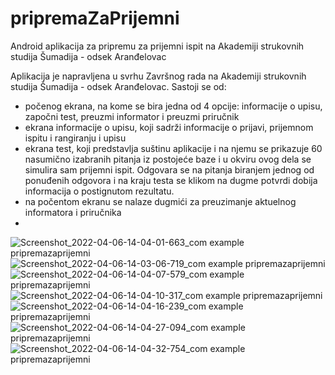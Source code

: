 # pripremaZaPrijemni
Android aplikacija za pripremu za prijemni ispit na Akademiji strukovnih studija Šumadija - odsek Aranđelovac

Aplikacija je napravljena u svrhu Završnog rada na Akademiji strukovnih studija Šumadija - odsek Aranđelovac. Sastoji se od:

  - počenog ekrana, na kome se bira jedna od 4 opcije: informacije o upisu, započni test, preuzmi informator i preuzmi priručnik 
  - ekrana informacije o upisu, koji sadrži informacije o prijavi, prijemnom ispitu i rangiranju i upisu
  - ekrana test, koji predstavlja suštinu aplikacije i na njemu se prikazuje 60 nasumično izabranih pitanja iz postojeće baze i u okviru ovog dela se simulira 
 sam prijemni ispit. Odgovara se na pitanja biranjem jednog od ponuđenih odgovora i na kraju testa se klikom na dugme potvrdi dobija informacija o postignutom rezultatu. 
   - na počentom ekranu se nalaze dugmići za preuzimanje aktuelnog informatora i priručnika
   - 
![Screenshot_2022-04-06-14-04-01-663_com example pripremazaprijemni](https://user-images.githubusercontent.com/92669289/163709859-0b952e11-c551-4e53-be35-71655e1e30f3.jpg)
![Screenshot_2022-04-06-14-03-06-719_com example pripremazaprijemni](https://user-images.githubusercontent.com/92669289/163709781-c6b92982-5595-4096-ba09-0ee6e53a9d72.jpg)
![Screenshot_2022-04-06-14-04-07-579_com example pripremazaprijemni](https://user-images.githubusercontent.com/92669289/163709862-85fefb6c-76b7-41ce-aa87-7c04b4dd6b89.jpg)
![Screenshot_2022-04-06-14-04-10-317_com example pripremazaprijemni](https://user-images.githubusercontent.com/92669289/163709866-29e48676-7a2a-401a-8750-36f9e730cf63.jpg)
![Screenshot_2022-04-06-14-04-16-239_com example pripremazaprijemni](https://user-images.githubusercontent.com/92669289/163709875-0fd9d8be-844d-40b1-8c6d-354d94cc32b6.jpg)
![Screenshot_2022-04-06-14-04-27-094_com example pripremazaprijemni](https://user-images.githubusercontent.com/92669289/163709883-2825ce2c-3102-4fca-90ff-fbeaa358cb13.jpg)
![Screenshot_2022-04-06-14-04-32-754_com example pripremazaprijemni](https://user-images.githubusercontent.com/92669289/163709889-694f3bfc-8dfb-4b4a-8907-6d0eaeca861f.jpg)
